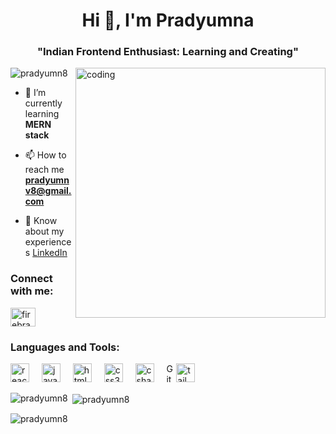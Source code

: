 <h1 align="center">Hi 👋, I'm Pradyumna</h1>
<h3 align="center">"Indian Frontend Enthusiast: Learning and Creating"</h3>

<img align="right" alt="coding" width="400px" src="https://i.giphy.com/media/v1.Y2lkPTc5MGI3NjExZDh4b2R5bzN0YzFqeTVuamg5cXdjcTNrd3J6NzM4aDd6eTFuM2hjayZlcD12MV9pbnRlcm5hbF9naWZfYnlfaWQmY3Q9Zw/bGgsc5mWoryfgKBx1u/giphy.gif">

<p align="left"> <img src="https://komarev.com/ghpvc/?username=pradyumn8&label=Profile%20views&color=0e75b6&style=flat" alt="pradyumn8" /> </p>

- 📝 I’m currently learning **MERN stack**

- 📫 How to reach me **pradyumnv8@gmail.com**

- 📄 Know about my experiences [LinkedIn](https://www.linkedin.com/in/pradyumna-web-developer/)

<h3 align="left">Connect with me:</h3>
<p align="left">
<a href="https://instagram.com/firebrand121" target="blank"><img align="center" src="https://raw.githubusercontent.com/rahuldkjain/github-profile-readme-generator/master/src/images/icons/Social/instagram.svg" alt="firebrand121" height="30" width="40" /></a>
</p>

<h3 align="left">Languages and Tools:</h3>
<p align="left">
  <img src="https://cdn.jsdelivr.net/gh/devicons/devicon/icons/react/react-original.svg" height="30" alt="react logo"  />
  <img width="12" />
  <img src="https://cdn.jsdelivr.net/gh/devicons/devicon/icons/javascript/javascript-original.svg" height="30" alt="javascript logo"  />
  <img width="12" />
  <img src="https://cdn.jsdelivr.net/gh/devicons/devicon/icons/html5/html5-original.svg" height="30" alt="html5 logo"  />
  <img width="12" />
  <img src="https://cdn.jsdelivr.net/gh/devicons/devicon/icons/css3/css3-original.svg" height="30" alt="css3 logo"  />
  <img width="12" />
  <img src="https://cdn.jsdelivr.net/gh/devicons/devicon/icons/csharp/csharp-original.svg" height="30" alt="csharp logo"  />
  <img width="12" />
  <img src="https://cdn.jsdelivr.net/gh/devicons/devicon/icons/git/git-original.svg" height="30" alt="Git logo"  /
  <img width="12" />
  <img src="https://cdn.jsdelivr.net/gh/devicons/devicon/icons/tailwind/tailwind-original.svg" height="30" alt="tailwind logo"  /
</p>

<p><img align="left" src="https://github-readme-stats.vercel.app/api/top-langs?username=pradyumn8&show_icons=true&locale=en&layout=compact" alt="pradyumn8" /></p>

<p>&nbsp;<img align="center" src="https://github-readme-stats.vercel.app/api?username=pradyumn8&show_icons=true&locale=en" alt="pradyumn8" /></p>

<p><img align="center" src="https://github-readme-streak-stats.herokuapp.com/?user=pradyumn8&" alt="pradyumn8" /></p>
